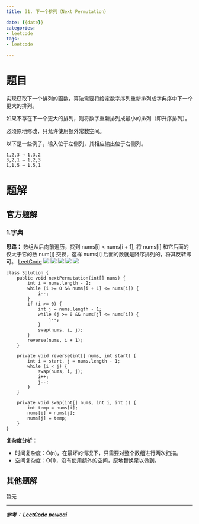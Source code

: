 ```yaml
---
title: 31. 下一个排列（Next Permutation）

date: {{date}}
categories:
- leetcode
tags:
- leetcode

---
```

# 题目
实现获取下一个排列的函数，算法需要将给定数字序列重新排列成字典序中下一个更大的排列。

如果不存在下一个更大的排列，则将数字重新排列成最小的排列（即升序排列）。

必须原地修改，只允许使用额外常数空间。

以下是一些例子，输入位于左侧列，其相应输出位于右侧列。
```
1,2,3 → 1,3,2
3,2,1 → 1,2,3
1,1,5 → 1,5,1
```



# 题解

## 官方题解
### 1.字典
**思路：** 数组从后向前遍历，找到 nums[i] < nums[i + 1], 将 nums[i] 和它后面的仅大于它的数 num[j] 交换，这样 nums[i] 后面的数就是降序排列的，将其反转即可。
[LeetCode](https://leetcode-cn.com/problems/next-permutation/solution/xia-yi-ge-pai-lie-by-leetcode/)
![](https://i.loli.net/2019/09/09/HWFhAEZBiTrzgvI.png)
![](https://i.loli.net/2019/09/09/5vJyXMGnICL9mSb.png)
![](https://i.loli.net/2019/09/09/6gEhWZDAfo2lwcV.png)
![](https://i.loli.net/2019/09/09/iWvzgSMCwe1rXoF.png)
![](https://i.loli.net/2019/09/09/GIAFhnJHkYaOwNb.png)



```
class Solution {
    public void nextPermutation(int[] nums) {
        int i = nums.length - 2;
        while (i >= 0 && nums[i + 1] <= nums[i]) {
            i--;
        }
        if (i >= 0) {
            int j = nums.length - 1;
            while (j >= 0 && nums[j] <= nums[i]) {
                j--;
            }
            swap(nums, i, j);
        }
        reverse(nums, i + 1);
    }

    private void reverse(int[] nums, int start) {
        int i = start, j = nums.length - 1;
        while (i < j) {
            swap(nums, i, j);
            i++;
            j--;
        }
    }

    private void swap(int[] nums, int i, int j) {
        int temp = nums[i];
        nums[i] = nums[j];
        nums[j] = temp;
    }
}

```
**复杂度分析：**
- 时间复杂度：O(n)，在最坏的情况下，只需要对整个数组进行两次扫描。
- 空间复杂度：O(1)，没有使用额外的空间，原地替换足以做到。

## 其他题解
暂无

---
***参考：
[LeetCode](https://leetcode-cn.com/problems/substring-with-concatenation-of-all-words)
[powcai](https://leetcode-cn.com/problems/substring-with-concatenation-of-all-words/solution/chuan-lian-suo-you-dan-ci-de-zi-chuan-by-powcai/)***
